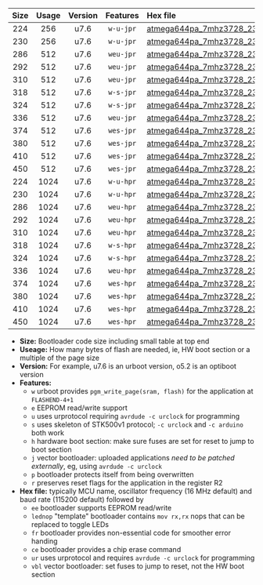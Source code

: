 |Size|Usage|Version|Features|Hex file|
|:-:|:-:|:-:|:-:|:--|
|224|256|u7.6|`w-u-jpr`|[atmega644pa_7mhz3728_230400bps_ur_vbl.hex](https://raw.githubusercontent.com/stefanrueger/urboot/main//atmega644pa_7mhz3728_230400bps_ur_vbl.hex)|
|230|256|u7.6|`w-u-jpr`|[atmega644pa_7mhz3728_230400bps_lednop_ur_vbl.hex](https://raw.githubusercontent.com/stefanrueger/urboot/main//atmega644pa_7mhz3728_230400bps_lednop_ur_vbl.hex)|
|286|512|u7.6|`weu-jpr`|[atmega644pa_7mhz3728_230400bps_ee_ur_vbl.hex](https://raw.githubusercontent.com/stefanrueger/urboot/main//atmega644pa_7mhz3728_230400bps_ee_ur_vbl.hex)|
|292|512|u7.6|`weu-jpr`|[atmega644pa_7mhz3728_230400bps_ee_lednop_ur_vbl.hex](https://raw.githubusercontent.com/stefanrueger/urboot/main//atmega644pa_7mhz3728_230400bps_ee_lednop_ur_vbl.hex)|
|310|512|u7.6|`weu-jpr`|[atmega644pa_7mhz3728_230400bps_ee_lednop_fr_ur_vbl.hex](https://raw.githubusercontent.com/stefanrueger/urboot/main//atmega644pa_7mhz3728_230400bps_ee_lednop_fr_ur_vbl.hex)|
|318|512|u7.6|`w-s-jpr`|[atmega644pa_7mhz3728_230400bps_vbl.hex](https://raw.githubusercontent.com/stefanrueger/urboot/main//atmega644pa_7mhz3728_230400bps_vbl.hex)|
|324|512|u7.6|`w-s-jpr`|[atmega644pa_7mhz3728_230400bps_lednop_vbl.hex](https://raw.githubusercontent.com/stefanrueger/urboot/main//atmega644pa_7mhz3728_230400bps_lednop_vbl.hex)|
|336|512|u7.6|`weu-jpr`|[atmega644pa_7mhz3728_230400bps_ee_lednop_fr_ce_ur_vbl.hex](https://raw.githubusercontent.com/stefanrueger/urboot/main//atmega644pa_7mhz3728_230400bps_ee_lednop_fr_ce_ur_vbl.hex)|
|374|512|u7.6|`wes-jpr`|[atmega644pa_7mhz3728_230400bps_ee_vbl.hex](https://raw.githubusercontent.com/stefanrueger/urboot/main//atmega644pa_7mhz3728_230400bps_ee_vbl.hex)|
|380|512|u7.6|`wes-jpr`|[atmega644pa_7mhz3728_230400bps_ee_lednop_vbl.hex](https://raw.githubusercontent.com/stefanrueger/urboot/main//atmega644pa_7mhz3728_230400bps_ee_lednop_vbl.hex)|
|410|512|u7.6|`wes-jpr`|[atmega644pa_7mhz3728_230400bps_ee_lednop_fr_vbl.hex](https://raw.githubusercontent.com/stefanrueger/urboot/main//atmega644pa_7mhz3728_230400bps_ee_lednop_fr_vbl.hex)|
|450|512|u7.6|`wes-jpr`|[atmega644pa_7mhz3728_230400bps_ee_lednop_fr_ce_vbl.hex](https://raw.githubusercontent.com/stefanrueger/urboot/main//atmega644pa_7mhz3728_230400bps_ee_lednop_fr_ce_vbl.hex)|
|224|1024|u7.6|`w-u-hpr`|[atmega644pa_7mhz3728_230400bps_ur.hex](https://raw.githubusercontent.com/stefanrueger/urboot/main//atmega644pa_7mhz3728_230400bps_ur.hex)|
|230|1024|u7.6|`w-u-hpr`|[atmega644pa_7mhz3728_230400bps_lednop_ur.hex](https://raw.githubusercontent.com/stefanrueger/urboot/main//atmega644pa_7mhz3728_230400bps_lednop_ur.hex)|
|286|1024|u7.6|`weu-hpr`|[atmega644pa_7mhz3728_230400bps_ee_ur.hex](https://raw.githubusercontent.com/stefanrueger/urboot/main//atmega644pa_7mhz3728_230400bps_ee_ur.hex)|
|292|1024|u7.6|`weu-hpr`|[atmega644pa_7mhz3728_230400bps_ee_lednop_ur.hex](https://raw.githubusercontent.com/stefanrueger/urboot/main//atmega644pa_7mhz3728_230400bps_ee_lednop_ur.hex)|
|310|1024|u7.6|`weu-hpr`|[atmega644pa_7mhz3728_230400bps_ee_lednop_fr_ur.hex](https://raw.githubusercontent.com/stefanrueger/urboot/main//atmega644pa_7mhz3728_230400bps_ee_lednop_fr_ur.hex)|
|318|1024|u7.6|`w-s-hpr`|[atmega644pa_7mhz3728_230400bps.hex](https://raw.githubusercontent.com/stefanrueger/urboot/main//atmega644pa_7mhz3728_230400bps.hex)|
|324|1024|u7.6|`w-s-hpr`|[atmega644pa_7mhz3728_230400bps_lednop.hex](https://raw.githubusercontent.com/stefanrueger/urboot/main//atmega644pa_7mhz3728_230400bps_lednop.hex)|
|336|1024|u7.6|`weu-hpr`|[atmega644pa_7mhz3728_230400bps_ee_lednop_fr_ce_ur.hex](https://raw.githubusercontent.com/stefanrueger/urboot/main//atmega644pa_7mhz3728_230400bps_ee_lednop_fr_ce_ur.hex)|
|374|1024|u7.6|`wes-hpr`|[atmega644pa_7mhz3728_230400bps_ee.hex](https://raw.githubusercontent.com/stefanrueger/urboot/main//atmega644pa_7mhz3728_230400bps_ee.hex)|
|380|1024|u7.6|`wes-hpr`|[atmega644pa_7mhz3728_230400bps_ee_lednop.hex](https://raw.githubusercontent.com/stefanrueger/urboot/main//atmega644pa_7mhz3728_230400bps_ee_lednop.hex)|
|410|1024|u7.6|`wes-hpr`|[atmega644pa_7mhz3728_230400bps_ee_lednop_fr.hex](https://raw.githubusercontent.com/stefanrueger/urboot/main//atmega644pa_7mhz3728_230400bps_ee_lednop_fr.hex)|
|450|1024|u7.6|`wes-hpr`|[atmega644pa_7mhz3728_230400bps_ee_lednop_fr_ce.hex](https://raw.githubusercontent.com/stefanrueger/urboot/main//atmega644pa_7mhz3728_230400bps_ee_lednop_fr_ce.hex)|

- **Size:** Bootloader code size including small table at top end
- **Useage:** How many bytes of flash are needed, ie, HW boot section or a multiple of the page size
- **Version:** For example, u7.6 is an urboot version, o5.2 is an optiboot version
- **Features:**
  + `w` urboot provides `pgm_write_page(sram, flash)` for the application at `FLASHEND-4+1`
  + `e` EEPROM read/write support
  + `u` uses urprotocol requiring `avrdude -c urclock` for programming
  + `s` uses skeleton of STK500v1 protocol; `-c urclock` and `-c arduino` both work
  + `h` hardware boot section: make sure fuses are set for reset to jump to boot section
  + `j` vector bootloader: uploaded applications *need to be patched externally*, eg, using `avrdude -c urclock`
  + `p` bootloader protects itself from being overwritten
  + `r` preserves reset flags for the application in the register R2
- **Hex file:** typically MCU name, oscillator frequency (16 MHz default) and baud rate (115200 default) followed by
  + `ee` bootloader supports EEPROM read/write
  + `lednop` "template" bootloader contains `mov rx,rx` nops that can be replaced to toggle LEDs
  + `fr` bootloader provides non-essential code for smoother error handing
  + `ce` bootloader provides a chip erase command
  + `ur` uses urprotocol and requires `avrdude -c urclock` for programming
  + `vbl` vector bootloader: set fuses to jump to reset, not the HW boot section
